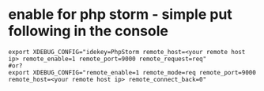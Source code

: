 # enable for php storm - simple put following in the console

```
export XDEBUG_CONFIG="idekey=PhpStorm remote_host=<your remote host ip> remote_enable=1 remote_port=9000 remote_request=req"
#or?
export XDEBUG_CONFIG="remote_enable=1 remote_mode=req remote_port=9000 remote_host=<your remote host ip> remote_connect_back=0"
```
